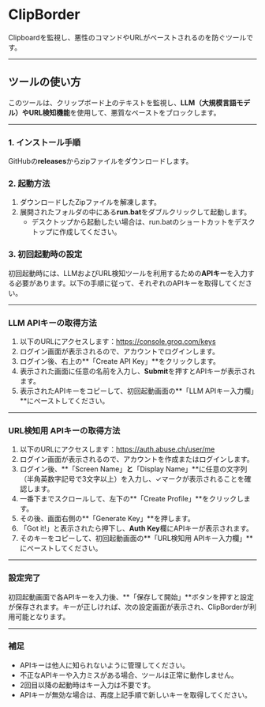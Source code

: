 # ClipBorder
 
Clipboardを監視し、悪性のコマンドやURLがペーストされるのを防ぐツールです。
 
---
 
## ツールの使い方
 
このツールは、クリップボード上のテキストを監視し、**LLM（大規模言語モデル）**や**URL検知機能**を使用して、悪質なペーストをブロックします。
 
---
 
### 1. インストール手順
 
GitHubの**releases**からzipファイルをダウンロードします。
 
### 2. 起動方法
 
1.  ダウンロードしたZipファイルを解凍します。
2.  展開されたフォルダの中にある**run.bat**をダブルクリックして起動します。
    * デスクトップから起動したい場合は、run.batのショートカットをデスクトップに作成してください。
 
### 3. 初回起動時の設定
 
初回起動時には、LLMおよびURL検知ツールを利用するための**APIキー**を入力する必要があります。以下の手順に従って、それぞれのAPIキーを取得してください。
 
---
 
### LLM APIキーの取得方法
 
1.  以下のURLにアクセスします：https://console.groq.com/keys
2.  ログイン画面が表示されるので、アカウントでログインします。
3.  ログイン後、右上の**「Create API Key」**をクリックします。
4.  表示された画面に任意の名前を入力し、**Submit**を押すとAPIキーが表示されます。
5.  表示されたAPIキーをコピーして、初回起動画面の**「LLM APIキー入力欄」**にペーストしてください。
 
---
 
### URL検知用 APIキーの取得方法
 
1.  以下のURLにアクセスします：https://auth.abuse.ch/user/me
2.  ログイン画面が表示されるので、アカウントを作成またはログインします。
3.  ログイン後、**「Screen Name」**と**「Display Name」**に任意の文字列（半角英数字記号で3文字以上）を入力し、✓マークが表示されることを確認します。
4.  一番下までスクロールして、左下の**「Create Profile」**をクリックします。
5.  その後、画面右側の**「Generate Key」**を押します。
6.  「Got it!」と表示されたら押下し、**Auth Key**欄にAPIキーが表示されます。
7.  そのキーをコピーして、初回起動画面の**「URL検知用 APIキー入力欄」**にペーストしてください。
 
---
 
### 設定完了
 
初回起動画面で各APIキーを入力後、**「保存して開始」**ボタンを押すと設定が保存されます。キーが正しければ、次の設定画面が表示され、ClipBorderが利用可能となります。
 
---
 
### 補足
 
* APIキーは他人に知られないように管理してください。
* 不正なAPIキーや入力ミスがある場合、ツールは正常に動作しません。
* 2回目以降の起動時はキー入力は不要です。
* APIキーが無効な場合は、再度上記手順で新しいキーを取得してください。
